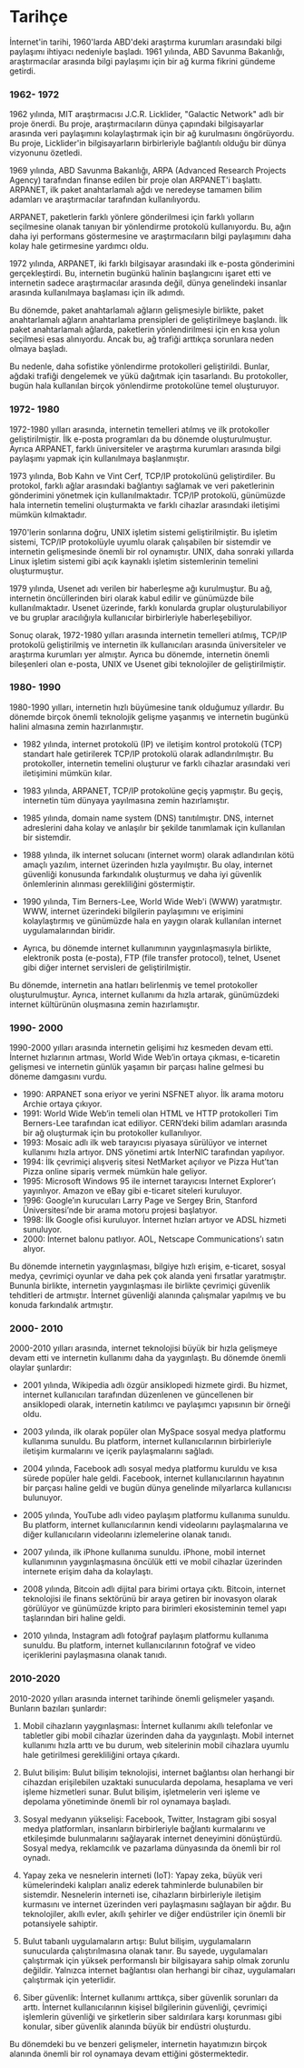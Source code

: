 # Tarihçe


İnternet'in tarihi, 1960'larda ABD'deki araştırma kurumları arasındaki bilgi paylaşımı ihtiyacı nedeniyle başladı. 1961 yılında, ABD Savunma Bakanlığı, araştırmacılar arasında bilgi paylaşımı için bir ağ kurma fikrini gündeme getirdi.

### 1962- 1972

1962 yılında, MIT araştırmacısı J.C.R. Licklider, "Galactic Network" adlı bir proje önerdi. Bu proje, araştırmacıların dünya çapındaki bilgisayarlar arasında veri paylaşımını kolaylaştırmak için bir ağ kurulmasını öngörüyordu. Bu proje, Licklider'in bilgisayarların birbirleriyle bağlantılı olduğu bir dünya vizyonunu özetledi.

1969 yılında, ABD Savunma Bakanlığı, ARPA (Advanced Research Projects Agency) tarafından finanse edilen bir proje olan ARPANET'i başlattı. ARPANET, ilk paket anahtarlamalı ağdı ve neredeyse tamamen bilim adamları ve araştırmacılar tarafından kullanılıyordu.

ARPANET, paketlerin farklı yönlere gönderilmesi için farklı yolların seçilmesine olanak tanıyan bir yönlendirme protokolü kullanıyordu. Bu, ağın daha iyi performans göstermesine ve araştırmacıların bilgi paylaşımını daha kolay hale getirmesine yardımcı oldu.

1972 yılında, ARPANET, iki farklı bilgisayar arasındaki ilk e-posta gönderimini gerçekleştirdi. Bu, internetin bugünkü halinin başlangıcını işaret etti ve internetin sadece araştırmacılar arasında değil, dünya genelindeki insanlar arasında kullanılmaya başlaması için ilk adımdı.

Bu dönemde, paket anahtarlamalı ağların gelişmesiyle birlikte, paket anahtarlamalı ağların anahtarlama prensipleri de geliştirilmeye başlandı. İlk paket anahtarlamalı ağlarda, paketlerin yönlendirilmesi için en kısa yolun seçilmesi esas alınıyordu. Ancak bu, ağ trafiği arttıkça sorunlara neden olmaya başladı.

Bu nedenle, daha sofistike yönlendirme protokolleri geliştirildi. Bunlar, ağdaki trafiği dengelemek ve yükü dağıtmak için tasarlandı. Bu protokoller, bugün hala kullanılan birçok yönlendirme protokolüne temel oluşturuyor.

### 1972- 1980

1972-1980 yılları arasında, internetin temelleri atılmış ve ilk protokoller geliştirilmiştir. İlk e-posta programları da bu dönemde oluşturulmuştur. Ayrıca ARPANET, farklı üniversiteler ve araştırma kurumları arasında bilgi paylaşımı yapmak için kullanılmaya başlanmıştır.

1973 yılında, Bob Kahn ve Vint Cerf, TCP/IP protokolünü geliştirdiler. Bu protokol, farklı ağlar arasındaki bağlantıyı sağlamak ve veri paketlerinin gönderimini yönetmek için kullanılmaktadır. TCP/IP protokolü, günümüzde hala internetin temelini oluşturmakta ve farklı cihazlar arasındaki iletişimi mümkün kılmaktadır.

1970'lerin sonlarına doğru, UNIX işletim sistemi geliştirilmiştir. Bu işletim sistemi, TCP/IP protokolüyle uyumlu olarak çalışabilen bir sistemdir ve internetin gelişmesinde önemli bir rol oynamıştır. UNIX, daha sonraki yıllarda Linux işletim sistemi gibi açık kaynaklı işletim sistemlerinin temelini oluşturmuştur.

1979 yılında, Usenet adı verilen bir haberleşme ağı kurulmuştur. Bu ağ, internetin öncüllerinden biri olarak kabul edilir ve günümüzde bile kullanılmaktadır. Usenet üzerinde, farklı konularda gruplar oluşturulabiliyor ve bu gruplar aracılığıyla kullanıcılar birbirleriyle haberleşebiliyor.

Sonuç olarak, 1972-1980 yılları arasında internetin temelleri atılmış, TCP/IP protokolü geliştirilmiş ve internetin ilk kullanıcıları arasında üniversiteler ve araştırma kurumları yer almıştır. Ayrıca bu dönemde, internetin önemli bileşenleri olan e-posta, UNIX ve Usenet gibi teknolojiler de geliştirilmiştir.


### 1980- 1990

1980-1990 yılları, internetin hızlı büyümesine tanık olduğumuz yıllardır. Bu dönemde birçok önemli teknolojik gelişme yaşanmış ve internetin bugünkü halini almasına zemin hazırlanmıştır.

-   1982 yılında, internet protokolü (IP) ve iletişim kontrol protokolü (TCP) standart hale getirilerek TCP/IP protokolü olarak adlandırılmıştır. Bu protokoller, internetin temelini oluşturur ve farklı cihazlar arasındaki veri iletişimini mümkün kılar.
    
-   1983 yılında, ARPANET, TCP/IP protokolüne geçiş yapmıştır. Bu geçiş, internetin tüm dünyaya yayılmasına zemin hazırlamıştır.
    
-   1985 yılında, domain name system (DNS) tanıtılmıştır. DNS, internet adreslerini daha kolay ve anlaşılır bir şekilde tanımlamak için kullanılan bir sistemdir.
    
-   1988 yılında, ilk internet solucanı (internet worm) olarak adlandırılan kötü amaçlı yazılım, internet üzerinden hızla yayılmıştır. Bu olay, internet güvenliği konusunda farkındalık oluşturmuş ve daha iyi güvenlik önlemlerinin alınması gerekliliğini göstermiştir.
    
-   1990 yılında, Tim Berners-Lee, World Wide Web'i (WWW) yaratmıştır. WWW, internet üzerindeki bilgilerin paylaşımını ve erişimini kolaylaştırmış ve günümüzde hala en yaygın olarak kullanılan internet uygulamalarından biridir.
    
-   Ayrıca, bu dönemde internet kullanımının yaygınlaşmasıyla birlikte, elektronik posta (e-posta), FTP (file transfer protocol), telnet, Usenet gibi diğer internet servisleri de geliştirilmiştir.
    

Bu dönemde, internetin ana hatları belirlenmiş ve temel protokoller oluşturulmuştur. Ayrıca, internet kullanımı da hızla artarak, günümüzdeki internet kültürünün oluşmasına zemin hazırlamıştır.


### 1990- 2000

1990-2000 yılları arasında internetin gelişimi hız kesmeden devam etti. İnternet hızlarının artması, World Wide Web’in ortaya çıkması, e-ticaretin gelişmesi ve internetin günlük yaşamın bir parçası haline gelmesi bu döneme damgasını vurdu.

-   1990: ARPANET sona eriyor ve yerini NSFNET alıyor. İlk arama motoru Archie ortaya çıkıyor.
-   1991: World Wide Web’in temeli olan HTML ve HTTP protokolleri Tim Berners-Lee tarafından icat ediliyor. CERN’deki bilim adamları arasında bir ağ oluşturmak için bu protokoller kullanılıyor.
-   1993: Mosaic adlı ilk web tarayıcısı piyasaya sürülüyor ve internet kullanımı hızla artıyor. DNS yönetimi artık InterNIC tarafından yapılıyor.
-   1994: İlk çevrimiçi alışveriş sitesi NetMarket açılıyor ve Pizza Hut’tan Pizza online sipariş vermek mümkün hale geliyor.
-   1995: Microsoft Windows 95 ile internet tarayıcısı Internet Explorer’ı yayınlıyor. Amazon ve eBay gibi e-ticaret siteleri kuruluyor.
-   1996: Google’ın kurucuları Larry Page ve Sergey Brin, Stanford Üniversitesi’nde bir arama motoru projesi başlatıyor.
-   1998: İlk Google ofisi kuruluyor. İnternet hızları artıyor ve ADSL hizmeti sunuluyor.
-   2000: İnternet balonu patlıyor. AOL, Netscape Communications’ı satın alıyor.

Bu dönemde internetin yaygınlaşması, bilgiye hızlı erişim, e-ticaret, sosyal medya, çevrimiçi oyunlar ve daha pek çok alanda yeni fırsatlar yaratmıştır. Bununla birlikte, internetin yaygınlaşması ile birlikte çevrimiçi güvenlik tehditleri de artmıştır. İnternet güvenliği alanında çalışmalar yapılmış ve bu konuda farkındalık artmıştır.

### 2000- 2010

2000-2010 yılları arasında, internet teknolojisi büyük bir hızla gelişmeye devam etti ve internetin kullanımı daha da yaygınlaştı. Bu dönemde önemli olaylar şunlardır:

-   2001 yılında, Wikipedia adlı özgür ansiklopedi hizmete girdi. Bu hizmet, internet kullanıcıları tarafından düzenlenen ve güncellenen bir ansiklopedi olarak, internetin katılımcı ve paylaşımcı yapısının bir örneği oldu.
    
-   2003 yılında, ilk olarak popüler olan MySpace sosyal medya platformu kullanıma sunuldu. Bu platform, internet kullanıcılarının birbirleriyle iletişim kurmalarını ve içerik paylaşmalarını sağladı.
    
-   2004 yılında, Facebook adlı sosyal medya platformu kuruldu ve kısa sürede popüler hale geldi. Facebook, internet kullanıcılarının hayatının bir parçası haline geldi ve bugün dünya genelinde milyarlarca kullanıcısı bulunuyor.
    
-   2005 yılında, YouTube adlı video paylaşım platformu kullanıma sunuldu. Bu platform, internet kullanıcılarının kendi videolarını paylaşmalarına ve diğer kullanıcıların videolarını izlemelerine olanak tanıdı.
    
-   2007 yılında, ilk iPhone kullanıma sunuldu. iPhone, mobil internet kullanımının yaygınlaşmasına öncülük etti ve mobil cihazlar üzerinden internete erişim daha da kolaylaştı.
    
-   2008 yılında, Bitcoin adlı dijital para birimi ortaya çıktı. Bitcoin, internet teknolojisi ile finans sektörünü bir araya getiren bir inovasyon olarak görülüyor ve günümüzde kripto para birimleri ekosisteminin temel yapı taşlarından biri haline geldi.
    
-   2010 yılında, Instagram adlı fotoğraf paylaşım platformu kullanıma sunuldu. Bu platform, internet kullanıcılarının fotoğraf ve video içeriklerini paylaşmasına olanak tanıdı.

### 2010-2020

2010-2020 yılları arasında internet tarihinde önemli gelişmeler yaşandı. Bunların bazıları şunlardır:

1.  Mobil cihazların yaygınlaşması: İnternet kullanımı akıllı telefonlar ve tabletler gibi mobil cihazlar üzerinden daha da yaygınlaştı. Mobil internet kullanımı hızla arttı ve bu durum, web sitelerinin mobil cihazlara uyumlu hale getirilmesi gerekliliğini ortaya çıkardı.
    
2.  Bulut bilişim: Bulut bilişim teknolojisi, internet bağlantısı olan herhangi bir cihazdan erişilebilen uzaktaki sunucularda depolama, hesaplama ve veri işleme hizmetleri sunar. Bulut bilişim, işletmelerin veri işleme ve depolama yönetiminde önemli bir rol oynamaya başladı.
    
3.  Sosyal medyanın yükselişi: Facebook, Twitter, Instagram gibi sosyal medya platformları, insanların birbirleriyle bağlantı kurmalarını ve etkileşimde bulunmalarını sağlayarak internet deneyimini dönüştürdü. Sosyal medya, reklamcılık ve pazarlama dünyasında da önemli bir rol oynadı.
    
4.  Yapay zeka ve nesnelerin interneti (IoT): Yapay zeka, büyük veri kümelerindeki kalıpları analiz ederek tahminlerde bulunabilen bir sistemdir. Nesnelerin interneti ise, cihazların birbirleriyle iletişim kurmasını ve internet üzerinden veri paylaşmasını sağlayan bir ağdır. Bu teknolojiler, akıllı evler, akıllı şehirler ve diğer endüstriler için önemli bir potansiyele sahiptir.
    
5.  Bulut tabanlı uygulamaların artışı: Bulut bilişim, uygulamaların sunucularda çalıştırılmasına olanak tanır. Bu sayede, uygulamaları çalıştırmak için yüksek performanslı bir bilgisayara sahip olmak zorunlu değildir. Yalnızca internet bağlantısı olan herhangi bir cihaz, uygulamaları çalıştırmak için yeterlidir.
    
6.  Siber güvenlik: İnternet kullanımı arttıkça, siber güvenlik sorunları da arttı. İnternet kullanıcılarının kişisel bilgilerinin güvenliği, çevrimiçi işlemlerin güvenliği ve şirketlerin siber saldırılara karşı korunması gibi konular, siber güvenlik alanında büyük bir endüstri oluşturdu.
    

Bu dönemdeki bu ve benzeri gelişmeler, internetin hayatımızın birçok alanında önemli bir rol oynamaya devam ettiğini göstermektedir.